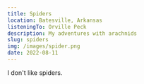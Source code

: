 ```yaml
---
title: Spiders
location: Batesville, Arkansas
listeningTo: Orville Peck
description: My adventures with arachnids
slug: spiders
img: /images/spider.png
date: 2022-08-11
---
```


I don't like spiders.
